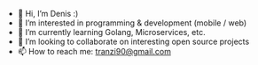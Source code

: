 - 👋 Hi, I’m Denis :)
- 👀 I’m interested in programming & development (mobile / web)
- 🌱 I’m currently learning Golang, Microservices, etc.
- 💞️ I’m looking to collaborate on interesting open source projects
- 📫 How to reach me: tranzi90@gmail.com

<!---
tranzi90/tranzi90 is a ✨ special ✨ repository because its `README.md` (this file) appears on your GitHub profile.
You can click the Preview link to take a look at your changes.
--->
